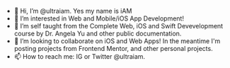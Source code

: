 - 👋 Hi, I’m @ultraiam. Yes my name is iAM
- 👀 I’m interested in Web and Mobile/iOS App Development!
- 🌱 I’m self taught from the Complete Web, iOS and Swift Devevelopment course by Dr. Angela Yu and other public documentation.
- 💞️ I’m looking to collaborate on iOS and Web Apps! In the meantime I'm posting projects from Frontend Mentor, and other personal projects. 
- 📫 How to reach me: IG or Twitter @ultraiam. 

<!---
ultraiam/ultraiam is a ✨ special ✨ repository because its `README.md` (this file) appears on your GitHub profile.
You can click the Preview link to take a look at your changes.
--->
